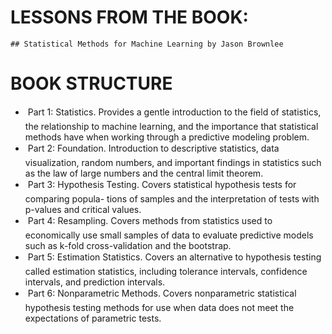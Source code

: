 # LESSONS FROM THE BOOK:
    ## Statistical Methods for Machine Learning by Jason Brownlee

# BOOK STRUCTURE
-  Part 1: Statistics. Provides a gentle introduction to the field of statistics, the relationship
to machine learning, and the importance that statistical methods have when working
through a predictive modeling problem.
-  Part 2: Foundation. Introduction to descriptive statistics, data visualization, random
numbers, and important findings in statistics such as the law of large numbers and the
central limit theorem.
-  Part 3: Hypothesis Testing. Covers statistical hypothesis tests for comparing popula-
tions of samples and the interpretation of tests with p-values and critical values.
-  Part 4: Resampling. Covers methods from statistics used to economically use small
samples of data to evaluate predictive models such as k-fold cross-validation and the
bootstrap.
-  Part 5: Estimation Statistics. Covers an alternative to hypothesis testing called
estimation statistics, including tolerance intervals, confidence intervals, and prediction
intervals.
-  Part 6: Nonparametric Methods. Covers nonparametric statistical hypothesis testing
methods for use when data does not meet the expectations of parametric tests.
